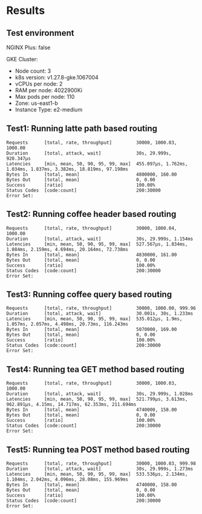 # Results

## Test environment

NGINX Plus: false

GKE Cluster:

- Node count: 3
- k8s version: v1.27.8-gke.1067004
- vCPUs per node: 2
- RAM per node: 4022900Ki
- Max pods per node: 110
- Zone: us-east1-b
- Instance Type: e2-medium

## Test1: Running latte path based routing

```text
Requests      [total, rate, throughput]         30000, 1000.03, 1000.00
Duration      [total, attack, wait]             30s, 29.999s, 920.347µs
Latencies     [min, mean, 50, 90, 95, 99, max]  455.097µs, 1.762ms, 1.034ms, 1.837ms, 3.382ms, 18.819ms, 97.198ms
Bytes In      [total, mean]                     4800000, 160.00
Bytes Out     [total, mean]                     0, 0.00
Success       [ratio]                           100.00%
Status Codes  [code:count]                      200:30000  
Error Set:
```

## Test2: Running coffee header based routing

```text
Requests      [total, rate, throughput]         30000, 1000.04, 1000.00
Duration      [total, attack, wait]             30s, 29.999s, 1.154ms
Latencies     [min, mean, 50, 90, 95, 99, max]  527.567µs, 1.834ms, 1.084ms, 2.159ms, 4.694ms, 20.164ms, 72.738ms
Bytes In      [total, mean]                     4830000, 161.00
Bytes Out     [total, mean]                     0, 0.00
Success       [ratio]                           100.00%
Status Codes  [code:count]                      200:30000  
Error Set:
```

## Test3: Running coffee query based routing

```text
Requests      [total, rate, throughput]         30000, 1000.00, 999.96
Duration      [total, attack, wait]             30.001s, 30s, 1.233ms
Latencies     [min, mean, 50, 90, 95, 99, max]  535.012µs, 1.9ms, 1.057ms, 2.057ms, 4.498ms, 20.73ms, 116.243ms
Bytes In      [total, mean]                     5070000, 169.00
Bytes Out     [total, mean]                     0, 0.00
Success       [ratio]                           100.00%
Status Codes  [code:count]                      200:30000  
Error Set:
```

## Test4: Running tea GET method based routing

```text
Requests      [total, rate, throughput]         30000, 1000.03, 1000.00
Duration      [total, attack, wait]             30s, 29.999s, 1.028ms
Latencies     [min, mean, 50, 90, 95, 99, max]  521.799µs, 3.613ms, 962.891µs, 4.15ms, 14.717ms, 62.353ms, 211.694ms
Bytes In      [total, mean]                     4740000, 158.00
Bytes Out     [total, mean]                     0, 0.00
Success       [ratio]                           100.00%
Status Codes  [code:count]                      200:30000  
Error Set:
```

## Test5: Running tea POST method based routing

```text
Requests      [total, rate, throughput]         30000, 1000.03, 999.98
Duration      [total, attack, wait]             30s, 29.999s, 1.273ms
Latencies     [min, mean, 50, 90, 95, 99, max]  533.536µs, 2.134ms, 1.104ms, 2.042ms, 4.096ms, 28.08ms, 155.969ms
Bytes In      [total, mean]                     4740000, 158.00
Bytes Out     [total, mean]                     0, 0.00
Success       [ratio]                           100.00%
Status Codes  [code:count]                      200:30000  
Error Set:
```
